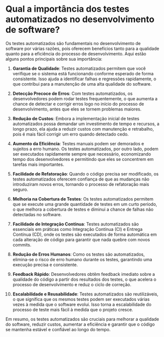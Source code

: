 # Qual a importância dos testes automatizados no desenvolvimento de software?

Os testes automatizados são fundamentais no desenvolvimento de software por várias razões, pois oferecem benefícios tanto para a qualidade quanto para a eficiência do processo de desenvolvimento. Aqui estão alguns pontos principais sobre sua importância:

1. **Garantia de Qualidade**: Testes automatizados permitem que você verifique se o sistema está funcionando conforme esperado de forma consistente. Isso ajuda a identificar falhas e regressões rapidamente, o que contribui para a manutenção de uma alta qualidade do software.

2. **Detecção Precoce de Erros**: Com testes automatizados, os desenvolvedores podem rodar testes frequentemente, o que aumenta a chance de detectar e corrigir erros logo no início do processo de desenvolvimento, antes que eles se tornem problemas maiores.

3. **Redução de Custos**: Embora a implementação inicial de testes automatizados possa demandar um investimento de tempo e recursos, a longo prazo, ela ajuda a reduzir custos com manutenção e retrabalho, pois é mais fácil corrigir um erro quando detectado cedo.

4. **Aumento da Eficiência**: Testes manuais podem ser demorados e sujeitos a erro humano. Os testes automatizados, por outro lado, podem ser executados rapidamente sempre que necessário, economizando tempo dos desenvolvedores e permitindo que eles se concentrem em tarefas mais importantes.

5. **Facilidade de Refatoração**: Quando o código precisa ser modificado, os testes automatizados oferecem confiança de que as mudanças não introduziram novos erros, tornando o processo de refatoração mais seguro.

6. **Melhoria na Cobertura de Testes**: Os testes automatizados permitem que se execute uma grande quantidade de testes em um curto período, o que melhora a cobertura de testes e diminui a chance de falhas não detectadas no software.

7. **Facilidade de Integração Contínua**: Testes automatizados são essenciais em práticas como Integração Contínua (CI) e Entrega Contínua (CD), onde os testes são executados de forma automática em cada alteração de código para garantir que nada quebre com novos commits.

8. **Redução de Erros Humanos**: Como os testes são automatizados, elimina-se o risco de erro humano durante os testes, garantindo uma execução precisa e consistente.

9. **Feedback Rápido**: Desenvolvedores obtêm feedback imediato sobre a qualidade do código a partir dos resultados dos testes, o que acelera o processo de desenvolvimento e reduz o ciclo de correção.

10. **Escalabilidade e Reusabilidade**: Testes automatizados são reutilizáveis, o que significa que os mesmos testes podem ser executados várias vezes à medida que o software evolui. Isso torna a escalabilidade do processo de teste mais fácil à medida que o projeto cresce.

Em resumo, os testes automatizados são cruciais para melhorar a qualidade do software, reduzir custos, aumentar a eficiência e garantir que o código se mantenha estável e confiável ao longo do tempo.
